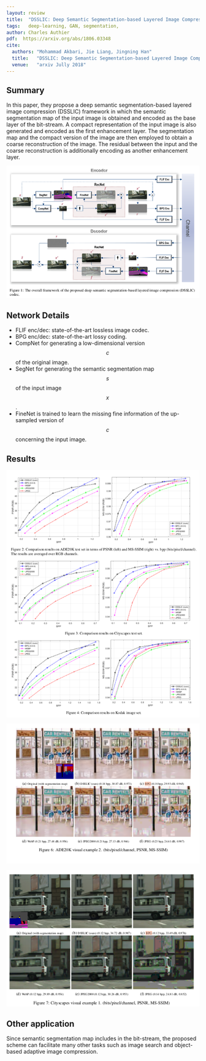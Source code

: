 ```yaml
---
layout: review
title:  "DSSLIC: Deep Semantic Segmentation-based Layered Image Compression"
tags:   deep-learning, GAN, segmentation,
author: Charles Authier
pdf:  https://arxiv.org/abs/1806.03348
cite:
  authors: "Mohammad Akbari, Jie Liang, Jingning Han"
  title:   "DSSLIC: Deep Semantic Segmentation-based Layered Image Compression"
  venue:   "arxiv Jully 2018"
---
```


## Summary
In this paper, they propose a deep semantic segmentation-based layered image compression (DSSLIC) framework in which the semantic segmentation map of the input image is obtained and encoded as the base layer of the bit-stream.
A compact representation of the input image is also generated and encoded as the first enhancement layer.
The segmentation map and the compact version of the image are then employed to obtain a coarse reconstruction of the image.
The residual between the input and the coarse reconstruction is additionally encoding as another enhancement layer.

![](/deep-learning/images/DSSLIC/DSSLIC_network.png)

## Network Details

* FLIF enc/dec: state-of-the-art lossless image codec.
* BPG enc/dec: state-of-the-art lossy coding.
* CompNet for generating a low-dimensional version $$c$$ of the original image.
* SegNet for generating the semantic segmentation map $$s$$ of the input image $$x$$.
* FineNet is trained to learn the missing fine information of the up-sampled version of $$c$$ concerning the input image.

## Results

![](/deep-learning/images/DSSLIC/DSSLIC_graphs.png)

![](/deep-learning/images/DSSLIC/DSSLIC_pictures.png)

![](/deep-learning/images/DSSLIC/DSSLIC_picture2.png)

## Other application
Since semantic segmentation map includes in the bit-stream, the proposed scheme can facilitate many other tasks such as image search and object-based adaptive image compression.
